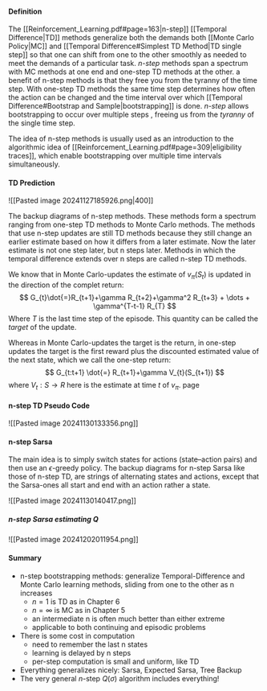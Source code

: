 #### Definition
The [[Reinforcement_Learning.pdf#page=163|n-step]] [[Temporal Difference|TD]] methods generalize both the demands both [[Monte Carlo Policy|MC]] and [[Temporal Difference#Simplest TD Method|TD single step]] so that one can shift from one to the other smoothly as needed to meet the demands of a particular task. 
*n-step* methods span a spectrum with MC methods at one end and one-step TD methods at the other.
a benefit of n-step methods is that they free you from the tyranny of the time step. With one-step TD methods the same time step determines how often the action can be changed and the time interval over which [[Temporal Difference#Bootstrap and Sample|bootstrapping]] is done. 
*n-step* allows bootstrapping to occur over multiple steps , freeing us from the *tyranny* of the single time step.

The idea of n-step methods is usually used as an introduction to the algorithmic idea of [[Reinforcement_Learning.pdf#page=309|eligibility traces]], which enable bootstrapping over multiple time intervals simultaneously. 

#### TD Prediction

![[Pasted image 20241127185926.png|400]]

The backup diagrams of n-step methods. These methods form a spectrum ranging from one-step TD methods to Monte Carlo methods.
The methods that use n-step updates are still TD methods because they still change an earlier estimate based on how it differs from a later estimate. Now the later estimate is not one step later, but n steps later. Methods in which the temporal difference extends over n steps are called n-step TD methods.

We know that in Monte Carlo-updates the estimate of $v_{\pi}(S_{t})$ is updated in the direction of the complet return:
$$
G_{t}\dot{=}R_{t+1}+\gamma R_{t+2}+\gamma^2 R_{t+3} + \dots + \gamma^{T-t-1} R_{T}
$$
Where $T$ is the last time step of the episode. This quantity can be called the *target* of the update. 

Whereas in Monte Carlo-updates the target is the return, in one-step updates the target is the first reward plus the discounted estimated value of the next state, which we call the one-step return:
$$
G_{t:t+1} \dot{=} R_{t+1}+\gamma V_{t}(S_{t+1})
$$
where $V_{t}:S \rightarrow R$ here is the estimate at time $t$ of $v_{\pi}$.
page

#### n-step TD Pseudo Code

![[Pasted image 20241130133356.png]]

#### n-step Sarsa
The main idea is to simply switch states for actions (state–action pairs) and then use an $\epsilon$-greedy policy.
The backup diagrams for n-step Sarsa like those of n-step TD, are strings of alternating states and actions, except that the Sarsa-ones all start and end with an action rather a state.

![[Pasted image 20241130140417.png]]

##### n-step Sarsa estimating Q

![[Pasted image 20241202011954.png]]

#### Summary
* n-step bootstrapping methods: generalize Temporal-Difference and Monte Carlo learning methods, sliding from one to the other as n increases
	* $n=1$ is TD as in Chapter 6
	* $n=\infty$ is MC as in Chapter 5
	* an intermediate n is often much better than either extreme
	* applicable to both continuing and episodic problems
* There is some cost in computation
	* need to remember the last n states
	* learning is delayed by n steps
	* per-step computation is small and uniform, like TD
* Everything generalizes nicely: Sarsa, Expected Sarsa, Tree Backup
* The very general $n\text{-step}$ $Q(\sigma)$ algorithm includes everything!
